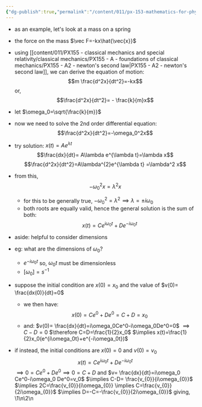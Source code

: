 ```yaml
---
{"dg-publish":true,"permalink":"/content/011/px-153-mathematics-for-physicists/term-1/px-153-b-complex-numbers/px-153-b4-application-first-look-at-smh/","created":"2024-11-25T10:50:32.000+00:00","updated":"2024-11-26T19:36:35.525+00:00"}
---
```


- as an example, let's look at a mass on a spring
- the force on the mass $\vec F=-kx\hat{\vec{x}}$
- using [[content/011/PX155 - classical mechanics and special relativity/classical mechanics/PX155 - A - foundations of classical mechanics/PX155 - A2 - newton's second law\|PX155 - A2 - newton's second law]], we can derive the equation of motion: 
$$m \frac{d^2x}{dt^2}=-kx$$
or, 
$$\frac{d^2x}{dt^2}= - \frac{k}{m}x$$
- let $\omega_0=\sqrt{\frac{k}{m}}$
- now we need to solve the 2nd order differential equation:$$\frac{d^2x}{dt^2}=-\omega_0^2x$$
- try solution: $x(t)=Ae^{\lambda t}$
	$$\frac{dx}{dt}= A\lambda e^{\lambda t}=\lambda x$$
	$$\frac{d^2x}{dt^2}=A\lambda^{2}e^{\lambda t} =\lambda^2 x$$
- from this, 
$$-\omega_0^2x=\lambda^2x$$
	- for this to be generally true, $-\omega_0^2=\lambda^{2}\implies \lambda=\pm i\omega_0$
	- both roots are equally valid, hence the general solution is the sum of both:
	$$x(t)=Ce^{i\omega_0t}+De^{-i\omega_0t}$$
- aside: helpful to consider dimensions
- eg: what are the dimensions of $\omega_0$? 
	- $e^{-i\omega_0t}$ so, $\omega_{0}t$ must be dimensionless
	- $[\omega_0]=s^{-1}$

- suppose the initial condition are $x(0)=x_0$ and the value of $v(0)= \frac{dx(0)}{dt}=0$
	- we then have: 
	$$x(0)=Ce^0+De^0=C+D=x_0$$
	- and:
		$v(0)= \frac{dx}{dt}=i\omega_0Ce^0-i\omega_0De^0=0$
		$\implies C-D=0$
		$\therefore C=D=\frac{1}{2}x_0$
		$\implies x(t)=\frac{1}{2}x_0(e^{i\omega_0t}+e^{-i\omega_0t})$
- if instead, the initial conditions are $x(0)=0$ and $v(0)=v_0$
	$$x(t)=Ce^{i\omega_0t}+De^{-i\omega_0t}$$
	$\implies 0 = Ce^0+De^0\implies 0=C+D$
	and $v= \frac{dx}{dt}=i\omega_0 Ce^0-i\omega_0 De^0=v_0$
	$\implies C-D= \frac{v_{0}}{i\omega_{0}}$
	$\implies 2C=\frac{v_{0}}{i\omega_{0}} \implies C=\frac{v_{0}}{2i\omega_{0}}$
	$\implies D=-C=-\frac{v_{0}}{2i\omega_{0}}$
	giving, 
\1\n\2\n